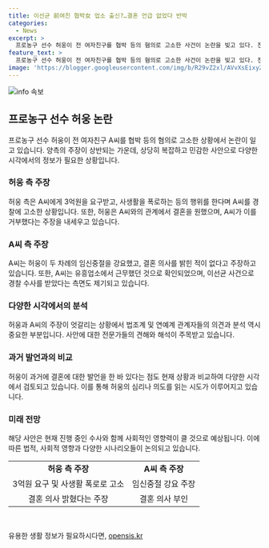 ```yaml
---
title: 이선균 前여친 협박女 업소 출신?…결혼 언급 없었다 반박
categories:
  - News
excerpt: >
  프로농구 선수 허웅이 전 여자친구를 협박 등의 혐의로 고소한 사건이 논란을 빚고 있다. 전 여자친구는 허웅이 결혼 의사를 밝힌 적이 없다고 주장하며, 허웅이 강요로 두 차례 임신중절을 하게끔 했다고 주장했다. 또한, 양측의 주장이 엇갈리는 가운데, A씨는 이선균을 협박한 유흥업소 실장 김모씨와 같은 업소에서 일했던 것으로 확인됐다. 허웅 측은 전 여자친구로부터 사생활 폭로를 빌미로 3억 원을 요구받았다며 고소했다. 이에 대한 논란이 계속되고 있으며, 허웅의 과거 발언과 관련된 이목도 집중되고 있다.
feature_text: >
  프로농구 선수 허웅이 전 여자친구를 협박 등의 혐의로 고소한 사건이 논란을 빚고 있다. 전 여자친구는 허웅이 결혼 의사를 밝힌 적이 없다고 주장하며, 허웅이 강요로 두 차례 임신중절을 하게끔 했다고 주장했다. 또한, 양측의 주장이 엇갈리는 가운데, A씨는 이선균을 협박한 유흥업소 실장 김모씨와 같은 업소에서 일했던 것으로 확인됐다. 허웅 측은 전 여자친구로부터 사생활 폭로를 빌미로 3억 원을 요구받았다며 고소했다. 이에 대한 논란이 계속되고 있으며, 허웅의 과거 발언과 관련된 이목도 집중되고 있다.
image: 'https://blogger.googleusercontent.com/img/b/R29vZ2xl/AVvXsEixyZcFfHzMRdzZMjFBmAUKJYCLCGyLL1o632UiGVXcaFdKo_bkvkuCioo0uUKlGfBVcT3P84aROyZIXSBEx3Aw5nCQ3pTgDom1WDC4m8eifvWiAmWEEVb4x6G_l8C0QH225ldMjyaFvpxGEBGNO37VmDTDMHGhJPq73UglMfDca1-0aw/s1600/blogspot.png'
---
```


<p><img src="https://blogger.googleusercontent.com/img/b/R29vZ2xl/AVvXsEixyZcFfHzMRdzZMjFBmAUKJYCLCGyLL1o632UiGVXcaFdKo_bkvkuCioo0uUKlGfBVcT3P84aROyZIXSBEx3Aw5nCQ3pTgDom1WDC4m8eifvWiAmWEEVb4x6G_l8C0QH225ldMjyaFvpxGEBGNO37VmDTDMHGhJPq73UglMfDca1-0aw/s1600/blogspot.png" alt="info 속보" /></p>

<h2 data-ke-size="size26">프로농구 선수 허웅 논란</h2>

<p data-ke-size="size16">프로농구 선수 허웅이 전 여자친구 A씨를 협박 등의 혐의로 고소한 상황에서 논란이 일고 있습니다. 양측의 주장이 상반되는 가운데, 상당히 복잡하고 민감한 사안으로 다양한 시각에서의 정보가 필요한 상황입니다.</p>

<h3 data-ke-size="size24">허웅 측 주장</h3>

<p data-ke-size="size16">허웅 측은 A씨에게 3억원을 요구받고, 사생활을 폭로하는 등의 행위를 한다며 A씨를 경찰에 고소한 상황입니다. 또한, 허웅은 A씨와의 관계에서 결혼을 원했으며, A씨가 이를 거부했다는 주장을 내세우고 있습니다.</p>

<h3 data-ke-size="size24">A씨 측 주장</h3>

<p data-ke-size="size16">A씨는 허웅이 두 차례의 임신중절을 강요했고, 결혼 의사를 밝힌 적이 없다고 주장하고 있습니다. 또한, A씨는 유흥업소에서 근무했던 것으로 확인되었으며, 이선균 사건으로 경찰 수사를 받았다는 측면도 제기되고 있습니다.</p>

<h3 data-ke-size="size24">다양한 시각에서의 분석</h3>

<p data-ke-size="size16">허웅과 A씨의 주장이 엇갈리는 상황에서 법조계 및 연예계 관계자들의 의견과 분석 역시 중요한 부분입니다. 사안에 대한 전문가들의 견해와 해석이 주목받고 있습니다.</p>

<h3 data-ke-size="size24">과거 발언과의 비교</h3>

<p data-ke-size="size16">허웅이 과거에 결혼에 대한 발언을 한 바 있다는 점도 현재 상황과 비교하여 다양한 시각에서 검토되고 있습니다. 이를 통해 허웅의 심리나 의도를 읽는 시도가 이루어지고 있습니다.</p>

<h3 data-ke-size="size24">미래 전망</h3>

<p data-ke-size="size16">해당 사안은 현재 진행 중인 수사와 함께 사회적인 영향력이 클 것으로 예상됩니다. 이에 따른 법적, 사회적 영향과 다양한 시나리오들이 논의되고 있습니다.</p>

<table>
    <tbody>
        <tr>
            <td style="text-align: center; height: 17px;"><b>허웅 측 주장</b></td>
            <td style="text-align: center; height: 17px;"><b>A씨 측 주장</b></td>
        </tr>
        <tr>
            <td style="text-align: center; height: 17px;">3억원 요구 및 사생활 폭로로 고소</td>
            <td style="text-align: center; height: 17px;">임신중절 강요 주장</td>
        </tr>
        <tr>
            <td style="text-align: center; height: 17px;">결혼 의사 밝혔다는 주장</td>
            <td style="text-align: center; height: 17px;">결혼 의사 부인</td>
        </tr>
    </tbody>
</table>

<p data-ke-size="size16">&nbsp;</p>
유용한 생활 정보가 필요하시다면, <a href="https://opensis.kr" rel="dofollow">opensis.kr</a>


